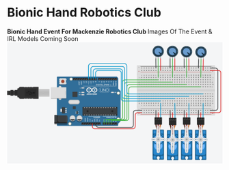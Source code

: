 # Bionic Hand Robotics Club
<b> Bionic Hand Event For Mackenzie Robotics Club </b>
Images Of The Event & IRL Models Coming Soon
<img src="https://github.com/Emera1d3x/Bionic-Hand-Robotics-Club/blob/main/BionicHandImage.png" width="600"> <br>
